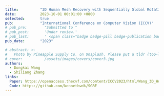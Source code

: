 ```yaml
---
title:          "3D Human Mesh Recovery with Sequentially Global Rotation Estimation"
date:           2023-10-01 00:01:00 +0800
selected:       true
pub:            "International Conference on Computer Vision (ICCV)"
# pub_pre:        "Submitted to "
# pub_post:       'Under review.'
# pub_last:       ' <span class="badge badge-pill badge-publication badge-success">Highlight</span>'
pub_date:       "2023"

# abstract: >-
#   Photo by Pineapple Supply Co. on Unsplash. Please put a tldr (too-long-didnt-read, 1~2 sentences) of your publication here. It is not recommended to put the actual abstract here because it is usually too long to fit in. $\LaTeX$ is supported. $a=b+c$.
# cover:          /assets/images/covers/cover3.jpg
authors:
  - Dongkai Wang
  - Shiliang Zhang
links:
  Paper: https://openaccess.thecvf.com/content/ICCV2023/html/Wang_3D_Human_Mesh_Recovery_with_Sequentially_Global_Rotation_Estimation_ICCV_2023_paper.html
  Code: https://github.com/kennethwdk/SGRE
---
```

